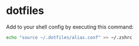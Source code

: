 # dotfiles

Add to your shell config by executing this command:

```zsh
echo "source ~/.dotfiles/alias.conf" >> ~/.zshrc
```
